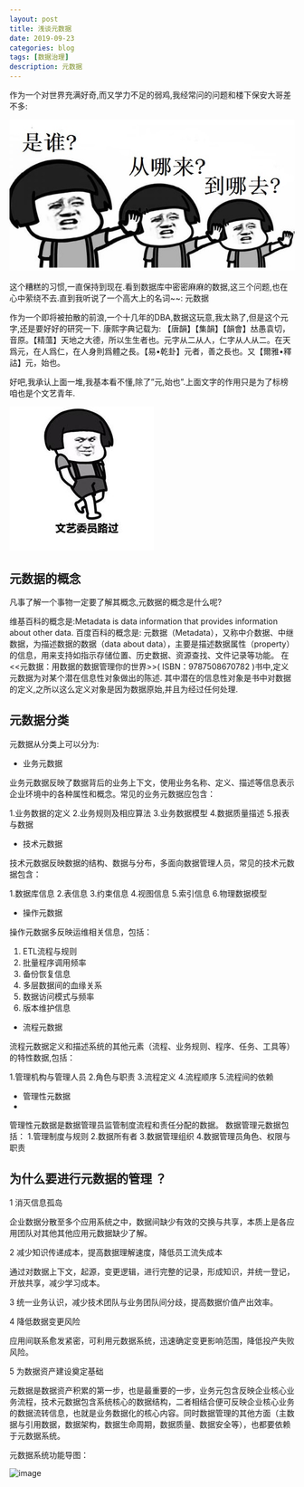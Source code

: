 ```yaml
---
layout: post
title: 浅谈元数据
date: 2019-09-23
categories: blog
tags: [数据治理]
description: 元数据
---
```

作为一个对世界充满好奇,而又学力不足的弱鸡,我经常问的问题和楼下保安大哥差不多:

![image](https://github.com/daohengshangqian/blog.io/blob/master/image/20190925_001.jpg)

这个糟糕的习惯,一直保持到现在.看到数据库中密密麻麻的数据,这三个问题,也在心中萦绕不去.直到我听说了一个高大上的名词~~:
元数据

作为一个即将被拍散的前浪,一个十几年的DBA,数据这玩意,我太熟了,但是这个元字,还是要好好的研究一下.
康熙字典记载为: 【唐韻】【集韻】【韻會】𠀤愚袁切，音原。【精薀】天地之大德，所以生生者也。元字从二从人，仁字从人从二。在天爲元，在人爲仁，在人身則爲體之長。【易•乾卦】元者，善之長也。又【爾雅•釋詁】元，始也。

好吧,我承认上面一堆,我基本看不懂,除了”元,始也”.上面文字的作用只是为了标榜咱也是个文艺青年.

![image](https://github.com/daohengshangqian/blog.io/blob/master/image/20190925_002.jpg)

## 元数据的概念

凡事了解一个事物一定要了解其概念,元数据的概念是什么呢?

维基百科的概念是:Metadata is  data information that provides information about other data.
百度百科的概念是: 元数据（Metadata），又称中介数据、中继数据，为描述数据的数据（data about data），主要是描述数据属性（property）的信息，用来支持如指示存储位置、历史数据、资源查找、文件记录等功能。
在<<元数据：用数据的数据管理你的世界>>( ISBN：9787508670782
)书中,定义元数据为对某个潜在信息性对象做出的陈述.
其中潜在的信息性对象是书中对数据的定义,之所以这么定义对象是因为数据原始,并且为经过任何处理.



## 元数据分类


元数据从分类上可以分为:


- 业务元数据

业务元数据反映了数据背后的业务上下文，使用业务名称、定义、描述等信息表示企业环境中的各种属性和概念。常见的业务元数据应包含：
 
 1.业务数据的定义
 2.业务规则及相应算法
 3.业务数据模型
 4.数据质量描述
 5.报表与数据
 

- 技术元数据

技术元数据反映数据的结构、数据与分布，多面向数据管理人员，常见的技术元数据包含：

1.数据库信息
2.表信息
3.约束信息
4.视图信息
5.索引信息
6.物理数据模型

- 操作元数据

操作元数据多反映运维相关信息，包括：

1. ETL流程与规则
2. 批量程序调用频率
3. 备份恢复信息
4. 多层数据间的血缘关系
5. 数据访问模式与频率
6. 版本维护信息

- 流程元数据

流程元数据定义和描述系统的其他元素（流程、业务规则、程序、任务、工具等）的特性数据,包括：

1.管理机构与管理人员
2.角色与职责
3.流程定义
4.流程顺序
5.流程间的依赖


- 管理性元数据 
- 
管理性元数据是数据管理员监管制度流程和责任分配的数据。
数据管理元数据包括：
1.管理制度与规则
2.数据所有者
3.数据管理组织
4.数据管理员角色、权限与职责


## 为什么要进行元数据的管理 ？

1 消灭信息孤岛

企业数据分散至多个应用系统之中，数据间缺少有效的交换与共享，本质上是各应用团队对其他其他应用元数据缺少了解。

2 减少知识传递成本，提高数据理解速度，降低员工流失成本

通过对数据上下文，起源，变更逻辑，进行完整的记录，形成知识，并统一登记，开放共享，减少学习成本。

3 统一业务认识，减少技术团队与业务团队间分歧，提高数据价值产出效率。

4 降低数据变更风险
  
  应用间联系愈发紧密，可利用元数据系统，迅速确定变更影响范围，降低投产失败风险。
  
5 为数据资产建设奠定基础

 元数据是数据资产积累的第一步，也是最重要的一步，业务元包含反映企业核心业务流程，技术元数据包含系统核心的数据结构，二者相结合便可反映企业核心业务的数据流转信息，也就是业务数据化的核心内容。同时数据管理的其他方面（主数据与引用数据，数据架构，数据生命周期，数据质量、数据安全等），也都要依赖于元数据系统。
 


元数据系统功能导图：

![image](https://wx4.sinaimg.cn/mw690/006Pv9mtgy1gcbylmvb7pj30wa0f60td.jpg)




